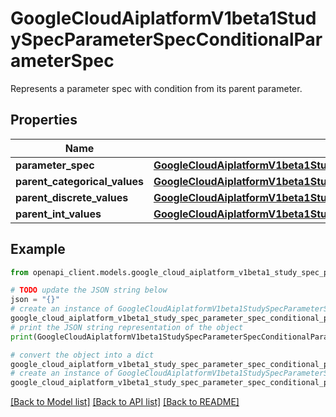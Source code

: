 # GoogleCloudAiplatformV1beta1StudySpecParameterSpecConditionalParameterSpec

Represents a parameter spec with condition from its parent parameter.

## Properties

Name | Type | Description | Notes
------------ | ------------- | ------------- | -------------
**parameter_spec** | [**GoogleCloudAiplatformV1beta1StudySpecParameterSpec**](GoogleCloudAiplatformV1beta1StudySpecParameterSpec.md) |  | [optional] 
**parent_categorical_values** | [**GoogleCloudAiplatformV1beta1StudySpecParameterSpecConditionalParameterSpecCategoricalValueCondition**](GoogleCloudAiplatformV1beta1StudySpecParameterSpecConditionalParameterSpecCategoricalValueCondition.md) |  | [optional] 
**parent_discrete_values** | [**GoogleCloudAiplatformV1beta1StudySpecParameterSpecConditionalParameterSpecDiscreteValueCondition**](GoogleCloudAiplatformV1beta1StudySpecParameterSpecConditionalParameterSpecDiscreteValueCondition.md) |  | [optional] 
**parent_int_values** | [**GoogleCloudAiplatformV1beta1StudySpecParameterSpecConditionalParameterSpecIntValueCondition**](GoogleCloudAiplatformV1beta1StudySpecParameterSpecConditionalParameterSpecIntValueCondition.md) |  | [optional] 

## Example

```python
from openapi_client.models.google_cloud_aiplatform_v1beta1_study_spec_parameter_spec_conditional_parameter_spec import GoogleCloudAiplatformV1beta1StudySpecParameterSpecConditionalParameterSpec

# TODO update the JSON string below
json = "{}"
# create an instance of GoogleCloudAiplatformV1beta1StudySpecParameterSpecConditionalParameterSpec from a JSON string
google_cloud_aiplatform_v1beta1_study_spec_parameter_spec_conditional_parameter_spec_instance = GoogleCloudAiplatformV1beta1StudySpecParameterSpecConditionalParameterSpec.from_json(json)
# print the JSON string representation of the object
print(GoogleCloudAiplatformV1beta1StudySpecParameterSpecConditionalParameterSpec.to_json())

# convert the object into a dict
google_cloud_aiplatform_v1beta1_study_spec_parameter_spec_conditional_parameter_spec_dict = google_cloud_aiplatform_v1beta1_study_spec_parameter_spec_conditional_parameter_spec_instance.to_dict()
# create an instance of GoogleCloudAiplatformV1beta1StudySpecParameterSpecConditionalParameterSpec from a dict
google_cloud_aiplatform_v1beta1_study_spec_parameter_spec_conditional_parameter_spec_from_dict = GoogleCloudAiplatformV1beta1StudySpecParameterSpecConditionalParameterSpec.from_dict(google_cloud_aiplatform_v1beta1_study_spec_parameter_spec_conditional_parameter_spec_dict)
```
[[Back to Model list]](../README.md#documentation-for-models) [[Back to API list]](../README.md#documentation-for-api-endpoints) [[Back to README]](../README.md)


